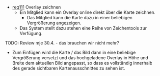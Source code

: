 * [req111](https://github.com/PolitAktiv/politaktiv-requirements/tree/master/de/requirements/req111/req111.md) Overlay zeichnen
  * Ein Mitglied kann ein Overlay online direkt über die Karte zeichnen.
    * Das Mitglied kann die Karte dazu in einer beliebigen Vergrößerung angezeigen.
  * Das System stellt dazu stehen eine Reihe von Zeichentools zur Verfügung.


TODO: Review mje 30.4. - das brauchen wir nicht mehr?
* Zum Einfügen wird die Karte / das Bild dann in eine beliebige Vergrößerung versetzt und das hochgeladene Overlay in Höhe und Breite dem aktuellen Bild angepasst, so dass es vollständig innerhalb des gerade sichtbaren Kartenausschnittes zu sehen ist.


